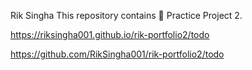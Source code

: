 Rik Singha 
This repository contains  🔗 Practice Project 2.


https://riksingha001.github.io/rik-portfolio2/todo


https://github.com/RikSingha001/rik-portfolio2/todo

